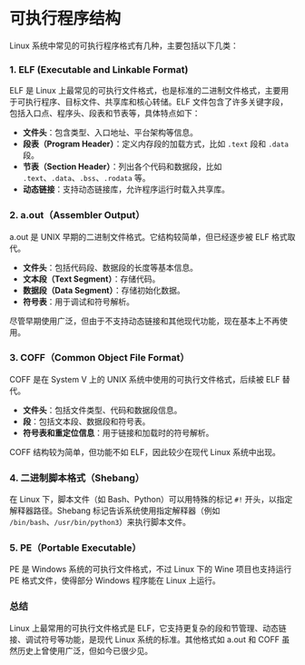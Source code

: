 # 可执行程序结构

Linux 系统中常见的可执行程序格式有几种，主要包括以下几类：

### 1. ELF (Executable and Linkable Format)
ELF 是 Linux 上最常见的可执行文件格式，也是标准的二进制文件格式，主要用于可执行程序、目标文件、共享库和核心转储。ELF 文件包含了许多关键字段，包括入口点、程序头、段表和节表等，具体特点如下：

- **文件头**：包含类型、入口地址、平台架构等信息。
- **段表（Program Header）**：定义内存段的加载方式，比如 `.text` 段和 `.data` 段。
- **节表（Section Header）**：列出各个代码和数据段，比如 `.text`、`.data`、`.bss`、`.rodata` 等。
- **动态链接**：支持动态链接库，允许程序运行时载入共享库。

### 2. a.out（Assembler Output）
a.out 是 UNIX 早期的二进制文件格式。它结构较简单，但已经逐步被 ELF 格式取代。

- **文件头**：包括代码段、数据段的长度等基本信息。
- **文本段（Text Segment）**：存储代码。
- **数据段（Data Segment）**：存储初始化数据。
- **符号表**：用于调试和符号解析。

尽管早期使用广泛，但由于不支持动态链接和其他现代功能，现在基本上不再使用。

### 3. COFF（Common Object File Format）
COFF 是在 System V 上的 UNIX 系统中使用的可执行文件格式，后续被 ELF 替代。

- **文件头**：包括文件类型、代码和数据段信息。
- **段**：包括文本段、数据段和符号表。
- **符号表和重定位信息**：用于链接和加载时的符号解析。

COFF 结构较为简单，但功能不如 ELF，因此较少在现代 Linux 系统中出现。

### 4. 二进制脚本格式（Shebang）
在 Linux 下，脚本文件（如 Bash、Python）可以用特殊的标记 `#!` 开头，以指定解释器路径。Shebang 标记告诉系统使用指定解释器（例如 `/bin/bash`、`/usr/bin/python3`）来执行脚本文件。

### 5. PE（Portable Executable）
PE 是 Windows 系统的可执行文件格式，不过 Linux 下的 Wine 项目也支持运行 PE 格式文件，使得部分 Windows 程序能在 Linux 上运行。

### 总结
Linux 上最常用的可执行文件格式是 ELF，它支持更复杂的段和节管理、动态链接、调试符号等功能，是现代 Linux 系统的标准。其他格式如 a.out 和 COFF 虽然历史上曾使用广泛，但如今已很少见。